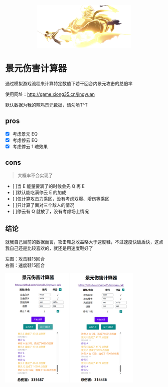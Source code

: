 <div align="center" id="top">
  <img width="300" src="docs/imgs/神君.png" alt="Werewolf Logo" />
</div>

# 景元伤害计算器

通过模拟游戏流程来计算特定数值下若干回合内景元攻击的总倍率

使用网址：<http://game.xiong35.cn/jingyuan>

默认数据为我的辣鸡景元数据，请勿喷T^T

## pros

- [x] 考虑景元 EQ
- [x] 考虑停云 EQ
- [x] 考虑停云 1 魂效果

## cons

> 大概率不会实现了

- [ ]当 E 能量要满了的时候会先 Q 再 E
- [ ]默认能吃满停云 E 的加成
- [ ]仅计算攻击力乘区，没有考虑双爆、增伤等乘区
- [ ]只计算了面对三个敌人的情况
- [ ]停云有 Q 就放了，没有考虑场上情况

## 结论

就我自己目前的数据而言，攻击鞋总收益略大于速度鞋，不过速度快破盾快，这点我自己还是比较喜欢的，就还是用速度鞋好了

左图：攻击鞋15回合  
右图：速度鞋15回合

<div>
    <img src="docs/imgs/攻击鞋15回合.png" alt="Image 1" width="40%" />
    <img src="docs/imgs/速度鞋15回合.png" alt="Image 2" width="40%" />
</div>